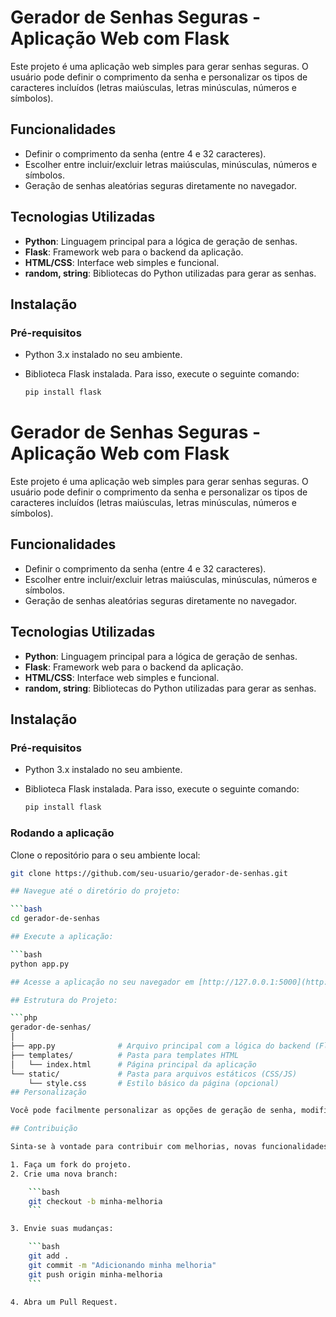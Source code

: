 # Gerador de Senhas Seguras - Aplicação Web com Flask

Este projeto é uma aplicação web simples para gerar senhas seguras. O usuário pode definir o comprimento da senha e personalizar os tipos de caracteres incluídos (letras maiúsculas, letras minúsculas, números e símbolos).

## Funcionalidades

- Definir o comprimento da senha (entre 4 e 32 caracteres).
- Escolher entre incluir/excluir letras maiúsculas, minúsculas, números e símbolos.
- Geração de senhas aleatórias seguras diretamente no navegador.

## Tecnologias Utilizadas

- **Python**: Linguagem principal para a lógica de geração de senhas.
- **Flask**: Framework web para o backend da aplicação.
- **HTML/CSS**: Interface web simples e funcional.
- **random, string**: Bibliotecas do Python utilizadas para gerar as senhas.

## Instalação

### Pré-requisitos

- Python 3.x instalado no seu ambiente.
- Biblioteca Flask instalada. Para isso, execute o seguinte comando:

    ```bash
    pip install flask
    ```

# Gerador de Senhas Seguras - Aplicação Web com Flask

Este projeto é uma aplicação web simples para gerar senhas seguras. O usuário pode definir o comprimento da senha e personalizar os tipos de caracteres incluídos (letras maiúsculas, letras minúsculas, números e símbolos).

## Funcionalidades

- Definir o comprimento da senha (entre 4 e 32 caracteres).
- Escolher entre incluir/excluir letras maiúsculas, minúsculas, números e símbolos.
- Geração de senhas aleatórias seguras diretamente no navegador.

## Tecnologias Utilizadas

- **Python**: Linguagem principal para a lógica de geração de senhas.
- **Flask**: Framework web para o backend da aplicação.
- **HTML/CSS**: Interface web simples e funcional.
- **random, string**: Bibliotecas do Python utilizadas para gerar as senhas.

## Instalação

### Pré-requisitos

- Python 3.x instalado no seu ambiente.
- Biblioteca Flask instalada. Para isso, execute o seguinte comando:

    ```bash
    pip install flask
    ```

### Rodando a aplicação

Clone o repositório para o seu ambiente local:

```bash
git clone https://github.com/seu-usuario/gerador-de-senhas.git

## Navegue até o diretório do projeto:

```bash
cd gerador-de-senhas

## Execute a aplicação:

```bash
python app.py

## Acesse a aplicação no seu navegador em [http://127.0.0.1:5000](http://127.0.0.1:5000).

## Estrutura do Projeto:

```php
gerador-de-senhas/
│
├── app.py              # Arquivo principal com a lógica do backend (Flask)
├── templates/          # Pasta para templates HTML
│   └── index.html      # Página principal da aplicação
└── static/             # Pasta para arquivos estáticos (CSS/JS)
    └── style.css       # Estilo básico da página (opcional)
## Personalização

Você pode facilmente personalizar as opções de geração de senha, modificando as opções no arquivo `app.py`, como o comprimento padrão da senha ou habilitar/desabilitar certos tipos de caracteres.

## Contribuição

Sinta-se à vontade para contribuir com melhorias, novas funcionalidades ou correções. Para isso:

1. Faça um fork do projeto.
2. Crie uma nova branch:

    ```bash
    git checkout -b minha-melhoria
    ```

3. Envie suas mudanças:

    ```bash
    git add .
    git commit -m "Adicionando minha melhoria"
    git push origin minha-melhoria
    ```

4. Abra um Pull Request.


